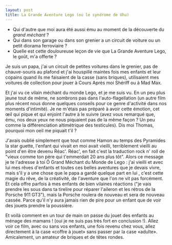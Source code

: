 ```yaml
---
layout: post
title: La Grande Aventure Lego (ou le syndrome de Uhu)
---
```


- Qui d'autre que moi aura été aussi ému au moment de la découverte du *grand méchant* ?
- Qui dans son garage ou dans son grenier a un circuit de voiture ou un petit diorama ferroviaire ? 
- Quelle est cette douloureuse leçon de vie que La Grande Aventure Lego, le goût, m'a offerte ? 

Je suis un papa, j'ai un circuit de petites voitures dans le grenier, pas de chauve-souris au plafond 
et j'ai houspillé maintes fois mes enfants et leur copains quand ils me faisaient de la casse (sans briques), 
utilisaient mes voitures de collection pour jouer à Cours Après moi Shériff ou à Mad Max. 

Et j'ai vu ce vilain méchant du monde Lego, et je me suis vu. En un peu plus jeune tout de même, ne sombrons pas 
dans l'auto-flagellation (un autre film plus récent nous donne quelques conseils pour ce genre d'activité
dans nos moments d'intimité). Je ne m'étais pas préparé à avoir cette émotion, cet œil qui pique et qui enjoint
l'autre à le suivre (avez vous remarqué que, ému, nos deux yeux ne nous piquaient pas de la même façon ? 
Un peu comme la différenciation altimétrique des testicules). Dis moi Thomas, pourquoi mon oeil me piquait t'il ?

J'avais oublié simplement que tout comme Hamon au temps des Pyramides la star guette, l'enfant qui vivait en moi
avait vieilli, terriblement vieilli au point d'en être devenu Réac'. Réac', en fait c'est la traduction rock n' roll 
de "vieux comme ton père qui t'emmerdait 20 ans plus tôt". Alors ce message je te l'adresse à toi Ô Grand Méchant
du Monde de Lego : j'ai vieilli et avec lui mes rêves d'enfants et toutes ces belles aventures que je devais vivre, 
mais s'il y a une chose que le papa a gardé quelque part en lui , c'est cette magie du rêve, de la créativité, 
de l'aventure que l'on ne vit pas forcément. Et cela offre parfois à mes enfants de bien vilaines réactions 
("je vais prendre les sous dans ta tirelire pour réparer l'aileron et les rétros de la Porsche 911 GT3"), 
mais la Porsche roulera de nouveau et sera de nouveau cassée. Parce qu'il n'y aura jamais rien de pire pour un enfant 
que de voir des jouets prendre la poussière. 

Et voilà comment en un tour de main on passe du jouet des enfants au ménage des mamans ! (oui je ne suis pas très fort
en conclusion !). Allez voir ce film, avec ou sans vos enfants, une fois revenu chez vous, allez directement à la case
«coffre à jouet» sans passer par la case «adulte». Amicalement, un amateur de briques et de têtes rondes.
